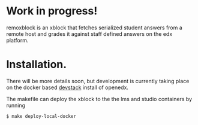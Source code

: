 
# Work in progress!

remoxblock is an xblock that fetches serialized student answers from a
remote host and grades it against staff defined answers on the edx
platform.


# Installation.

There will be more details soon, but development is
currently taking place on the docker based
[devstack](https://github.com/openedx/devstack) install of openedx.

The makefile can deploy the xblock to the the lms and studio
containers by running

`$ make deploy-local-docker`

